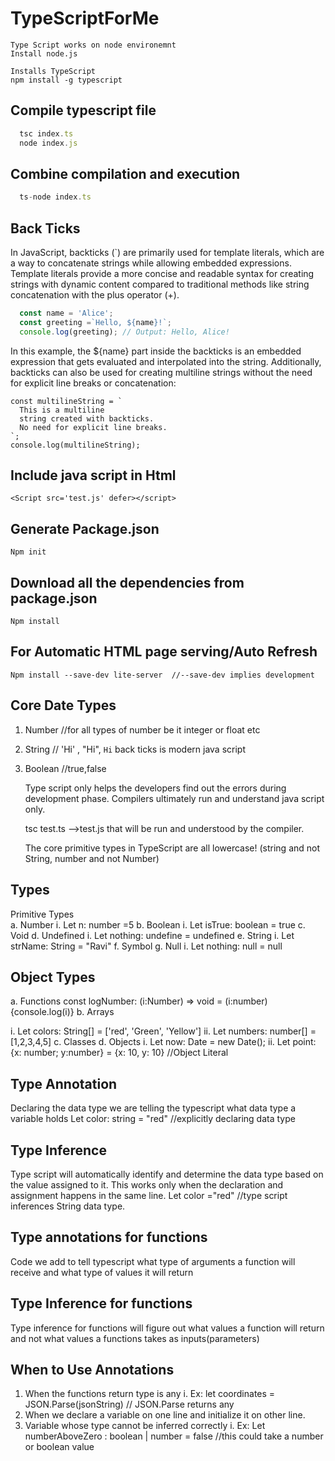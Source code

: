 # TypeScriptForMe

    Type Script works on node environemnt
    Install node.js

    Installs TypeScript
    npm install -g typescript 

## Compile typescript file

```javascript
  tsc index.ts
  node index.js
 ```

## Combine compilation and execution

```typescript
  ts-node index.ts
```

## Back Ticks

In JavaScript, backticks (`) are primarily used for template literals, which are a way to concatenate strings while allowing embedded expressions. Template literals provide a more concise and readable syntax for creating strings with dynamic content compared to traditional methods like string concatenation with the plus operator (+).

```javascript
  const name = 'Alice';
  const greeting =`Hello, ${name}!`;
  console.log(greeting); // Output: Hello, Alice!
```

In this example, the ${name} part inside the backticks is an embedded expression that gets evaluated and interpolated into the string.
Additionally, backticks can also be used for creating multiline strings without the need for explicit line breaks or concatenation:

```
const multilineString = `
  This is a multiline
  string created with backticks.
  No need for explicit line breaks.
`;
console.log(multilineString);
```

## Include java script in Html

    <Script src='test.js' defer></script> 

## Generate Package.json

    Npm init

## Download all the dependencies from package.json

    Npm install

## For Automatic HTML page serving/Auto Refresh

    Npm install --save-dev lite-server  //--save-dev implies development

## Core Date Types

 1. Number  //for all types of number be it integer or float etc
 2. String  // 'Hi' , "Hi", `Hi` back ticks is modern java script
 3. Boolean //true,false

    Type script only helps the developers find out the errors during development phase. Compilers ultimately run and understand java script only.

    tsc test.ts -->test.js that will be run and understood by the compiler.

    The core primitive types in TypeScript are all lowercase! (string and not String, number and not Number)

## Types

 Primitive Types  
  a. Number
   i. Let n: number =5
  b. Boolean
   i. Let isTrue: boolean = true
  c. Void
  d. Undefined
   i. Let nothing: undefine = undefined
  e. String
   i. Let strName: String = "Ravi"
  f. Symbol
  g. Null
   i. Let nothing: null = null
  
## Object Types

  a. Functions
const logNumber: (i:Number) => void = (i:number){console.log(i)}
 b. Arrays
  
 i. Let colors: String[] = ['red', 'Green', 'Yellow']
   ii. Let numbers: number[] = [1,2,3,4,5]
  c. Classes
  d. Objects
   i. Let now: Date = new Date();
   ii. Let point: {x: number; y:number} = {x: 10, y: 10}  //Object Literal

## Type Annotation

Declaring the data type we are telling the typescript what data type a variable holds
Let color: string = "red" //explicitly declaring data type

## Type Inference

Type script will automatically identify and determine the data type based on the value assigned to it. This works only when the declaration and assignment happens in the same line.
Let color ="red" //type script inferences String data type.

## Type annotations for functions

Code we add to tell typescript what type of arguments a function will receive and what type of values it will return

## Type Inference for functions

Type inference for functions will figure out what values a function will return and not what values a functions takes as inputs(parameters)

## When to Use Annotations

  1. When the functions return type is any
   i. Ex: let coordinates = JSON.Parse(jsonString) // JSON.Parse returns any
  2. When we declare a variable on one line and initialize it on other line.
  3. Variable whose type cannot be inferred correctly
   i. Ex: Let numberAboveZero : boolean | number  = false //this could take a number or boolean value
